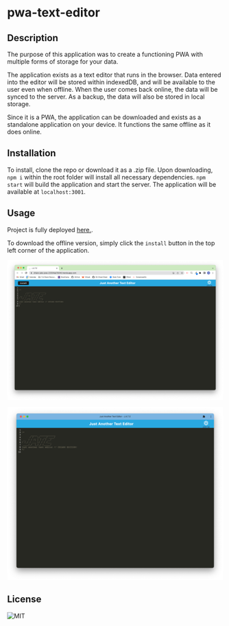 # pwa-text-editor

## Description

The purpose of this application was to create a functioning PWA with multiple forms of storage for your data. 

The application exists as a text editor that runs in the browser. Data entered into the editor will be stored within indexedDB, and will be available to the user even when offline. When the user comes back online, the data will be synced to the server. As a backup, the data will also be stored in local storage.

Since it is a PWA, the application can be downloaded and exists as a standalone application on your device. It functions the same offline as it does online.

## Installation

To install, clone the repo or download it as a .zip file. Upon downloading, `npm i` within the root folder will install all necessary dependencies. `npm start` will build the application and start the server. The application will be available at `localhost:3001`.


## Usage

Project is fully deployed [here.](https://chiaro-jate-pwa-23304ee7b540.herokuapp.com/). 

To download the offline version, simply click the `install` button in the top left corner of the application. 

![application within browser](./readme-images/jate-demo.png)

![standalone application](./readme-images/downloaded-jate.png)


## License

![MIT](https://img.shields.io/github/license/mattchiaro/pwa-text-editor)

